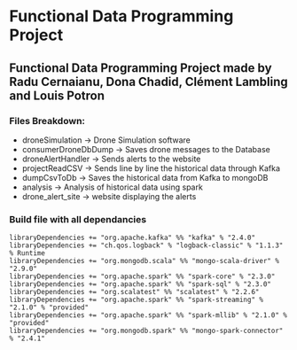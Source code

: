 # Functional Data Programming Project

## Functional Data Programming Project made by Radu Cernaianu, Dona Chadid, Clément Lambling and Louis Potron

### Files Breakdown:

- droneSimulation -> Drone Simulation software
- consumerDroneDbDump -> Saves drone messages to the Database
- droneAlertHandler -> Sends alerts to the website
- projectReadCSV -> Sends line by line the historical data through Kafka
- dumpCsvToDb -> Saves the historical data from Kafka to mongoDB
- analysis -> Analysis of historical data using spark
- drone_alert_site -> website displaying the alerts

### Build file with all dependancies

```
libraryDependencies += "org.apache.kafka" %% "kafka" % "2.4.0"
libraryDependencies += "ch.qos.logback" % "logback-classic" % "1.1.3" % Runtime
libraryDependencies += "org.mongodb.scala" %% "mongo-scala-driver" % "2.9.0"
libraryDependencies += "org.apache.spark" %% "spark-core" % "2.3.0"
libraryDependencies += "org.apache.spark" %% "spark-sql" % "2.3.0"
libraryDependencies += "org.scalatest" %% "scalatest" % "2.2.6"
libraryDependencies += "org.apache.spark" %% "spark-streaming" % "2.1.0" % "provided"
libraryDependencies += "org.apache.spark" %% "spark-mllib" % "2.1.0" % "provided"
libraryDependencies += "org.mongodb.spark" %% "mongo-spark-connector" % "2.4.1"


```